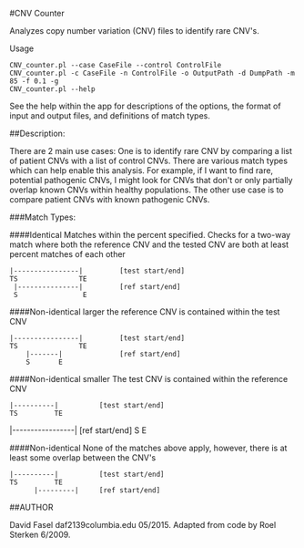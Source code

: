 #CNV Counter

Analyzes copy number variation (CNV) files to identify rare CNV's.

Usage

    CNV_counter.pl --case CaseFile --control ControlFile
    CNV_counter.pl -c CaseFile -n ControlFile -o OutputPath -d DumpPath -m 85 -f 0.1 -g
    CNV_counter.pl --help
   
   See the help within the app for descriptions of the options, the format of input 
   and output files, and definitions of match types.


##Description:

There are 2 main use cases:  One is to identify rare CNV by comparing a list of
patient CNVs with a list of control CNVs.  There are various match types
which can help enable this analysis.  For example, if I want to find rare, 
potential pathogenic CNVs, I might look for CNVs that don't or only partially 
overlap known CNVs within healthy populations.  The other use case is to
compare patient CNVs with known pathogenic CNVs.

###Match Types:

####Identical
Matches within the <match> percent specified.  Checks for a two-way match
where both the reference CNV and the tested CNV are both at least <match> percent
matches of each other

    |----------------|         [test start/end]
    TS               TE
     |---------------|         [ref start/end]
     S                E

####Non-identical larger
the reference CNV is contained within the test CNV

    |----------------|         [test start/end]
    TS               TE
        |-------|              [ref start/end]
        S       E

####Non-identical smaller
The test CNV is contained within the reference CNV

    |----------|          [test start/end]
    TS         TE
  |-----------------|     [ref start/end]
  S                 E

####Non-identical
None of the matches above apply,
 however, there is at least some overlap between the CNV's

    |----------|          [test start/end]
    TS         TE
          |---------|     [ref start/end]




##AUTHOR

David Fasel daf2139<at>columbia.edu 05/2015.  Adapted from code by Roel Sterken 6/2009.

